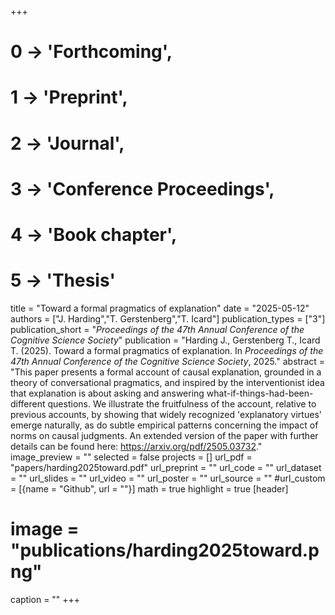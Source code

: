+++
# 0 -> 'Forthcoming',
# 1 -> 'Preprint',
# 2 -> 'Journal',
# 3 -> 'Conference Proceedings',
# 4 -> 'Book chapter',
# 5 -> 'Thesis'

title = "Toward a formal pragmatics of explanation"
date = "2025-05-12"
authors = ["J. Harding","T. Gerstenberg","T. Icard"]
publication_types = ["3"]
publication_short = "_Proceedings of the 47th Annual Conference of the Cognitive Science Society_"
publication = "Harding J., Gerstenberg T., Icard T. (2025). Toward a formal pragmatics of explanation. In _Proceedings of the 47th Annual Conference of the Cognitive Science Society_, 2025."
abstract = "This paper presents a formal account of causal explanation, grounded in a theory of conversational pragmatics, and inspired by the interventionist idea that explanation is about asking and answering what-if-things-had-been-different questions. We illustrate the fruitfulness of the account, relative to previous accounts, by showing that widely recognized 'explanatory virtues' emerge naturally, as do subtle empirical patterns concerning the impact of norms on causal judgments. An extended version of the paper with further details can be found here: https://arxiv.org/pdf/2505.03732."
image_preview = ""
selected = false
projects = []
url_pdf = "papers/harding2025toward.pdf"
url_preprint = ""
url_code = ""
url_dataset = ""
url_slides = ""
url_video = ""
url_poster = ""
url_source = ""
#url_custom = [{name = "Github", url = ""}]
math = true
highlight = true
[header]
# image = "publications/harding2025toward.png"
caption = ""
+++